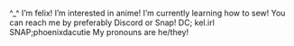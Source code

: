  ^_^ I’m felix!
I’m interested in anime!
I’m currently learning how to sew!
You can reach me by preferably Discord or Snap!
DC; kel.irl
SNAP;phoenixdacutie
My pronouns are he/they!
